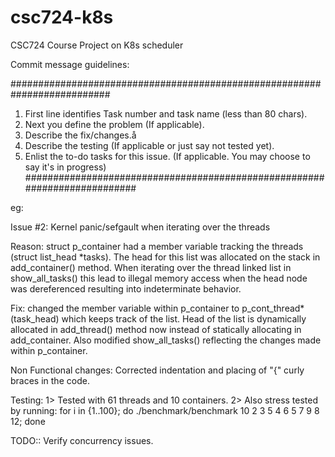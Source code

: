 # csc724-k8s
CSC724 Course Project on K8s scheduler



Commit message guidelines:

##########################################################################
1. First line identifies Task number and task name (less than 80 chars).
2. Next you define the problem (If applicable).
3. Describe the fix/changes.å
4. Describe the testing (If applicable or just say not tested yet).
5. Enlist the to-do tasks for this issue. (If applicable. You may choose
to say it's in progress)
##########################################################################

eg:

Issue #2: Kernel panic/sefgault when iterating over the threads

Reason: struct p_container had a member variable tracking the threads
(struct list_head *tasks). The head for this list was allocated on
the stack in add_container() method.
When iterating over the thread linked list in show_all_tasks() this
lead to illegal memory access when the head node was dereferenced
resulting into indeterminate behavior.

Fix: changed the member variable within p_container to
p_cont_thread*  (task_head) which keeps track of the list.
Head of the list is dynamically allocated in add_thread() method now
instead of statically allocating in add_container.
Also modified show_all_tasks() reflecting the changes made within p_container.

Non Functional changes:
Corrected indentation and placing of "{" curly braces in the code.

Testing:
1> Tested with 61 threads and 10 containers.
2> Also stress tested by running:
for i in {1..100}; do ./benchmark/benchmark 10 2 3 5 4 6 5 7 9 8 12; done

TODO:: Verify concurrency issues.

